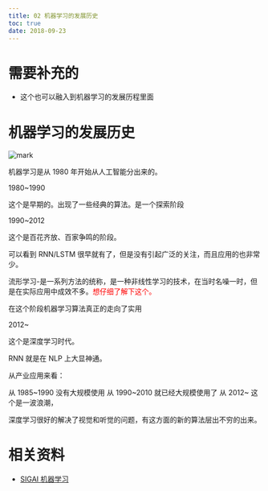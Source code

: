 ```yaml
---
title: 02 机器学习的发展历史
toc: true
date: 2018-09-23
---
```

# 需要补充的

- 这个也可以融入到机器学习的发展历程里面


# 机器学习的发展历史



![mark](http://images.iterate.site/blog/image/180922/ihEEi03BFA.png?imageslim)


机器学习是从 1980 年开始从人工智能分出来的。

1980~1990

这个是早期的。出现了一些经典的算法。是一个探索阶段

1990~2012

这个是百花齐放、百家争鸣的阶段。

可以看到 RNN/LSTM 很早就有了，但是没有引起广泛的关注，而且应用的也非常少。

流形学习-是一系列方法的统称，是一种非线性学习的技术，在当时名噪一时，但是在实际应用中成效不多。<span style="color:red;">想仔细了解下这个。</span>

在这个阶段机器学习算法真正的走向了实用

2012~

这个是深度学习时代。

RNN 就是在 NLP 上大显神通。


从产业应用来看：

从 1985~1990 没有大规模使用
从 1990~2010 就已经大规模使用了
从 2012~     这个是一波浪潮，

深度学习很好的解决了视觉和听觉的问题，有这方面的新的算法层出不穷的出来。






# 相关资料

- [SIGAI 机器学习](http://sigai.cn/index.php?r=front/viewcourse&id=13)

